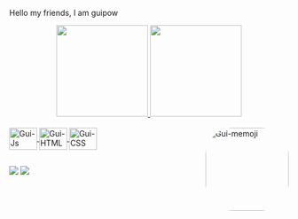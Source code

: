 Hello my friends, I am guipow

<div align="center">
  <a href="https://beacons.ai/guipow">
  <img height="165em" src="https://github-readme-stats.vercel.app/api?username=Guipow&show_icons=true&theme=dark&include_all_commits=true&count_private=true"/>
  <img height="165em" src="https://github-readme-stats.vercel.app/api/top-langs/?username=Guipow&layout=compact&langs_count=7&theme=dark"/>
</div>
<div style="display: inline_block"><br>
  <img align="center" alt="Gui-Js" height="40" width="50" src="https://cdn.jsdelivr.net/gh/devicons/devicon/icons/javascript/javascript-original.svg">
  <img align="center" alt="Gui-HTML" height="40" width="50" src="https://cdn.jsdelivr.net/gh/devicons/devicon/icons/html5/html5-original.svg">
  <img align="center" alt="Gui-CSS" height="40" width="50" src="https://cdn.jsdelivr.net/gh/devicons/devicon/icons/css3/css3-original.svg">
  <img align="right" alt="Gui-memoji" height="150" style="border-radius:50px;" src="https://scontent.xx.fbcdn.net/v/t1.15752-9/s206x206/271374450_5151840334847993_7579215624246698966_n.png?_nc_cat=109&ccb=1-5&_nc_sid=aee45a&_nc_eui2=AeFf5jd--ahe3RAJSRbGXct8na4LJMsZfJidrgskyxl8mPX6rB0QySLajh6sxW6SQeCYzJO91q9ymUVyB4vDvHI_&_nc_ohc=kNCLt4IhCm8AX9vd1Mm&_nc_ad=z-m&_nc_cid=0&_nc_ht=scontent.xx&oh=03_AVLkr_1XBBOt-x_dyESet9iNVZ-u3wc8YTlLEfqv3OXldw&oe=62141E7C">
</div>

##

<div> 
  <a href="https://www.instagram.com/guipow1/" target="_blank"><img src="https://img.shields.io/badge/-Instagram-%23E4405F?style=for-the-badge&logo=instagram&logoColor=white" target="_blank"></a>
  <a href="https://www.linkedin.com/in/guipow/" target="_blank"><img src="https://img.shields.io/badge/-LinkedIn-%230077B5?style=for-the-badge&logo=linkedin&logoColor=white" target="_blank"></a> 
</div>
